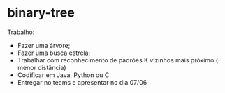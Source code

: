 # binary-tree
Trabalho:  
- Fazer uma árvore;
- Fazer uma busca estrela;
- Trabalhar com reconhecimento de padrões K vizinhos mais próximo ( menor distância)
- Codificar em Java, Python ou C
- Entregar no teams e apresentar no dia 07/06
